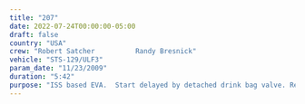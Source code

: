 ```yaml
---
title: "207"
date: 2022-07-24T00:00:00-05:00
draft: false
country: "USA"
crew: "Robert Satcher          Randy Bresnick"
vehicle: "STS-129/ULF3"
param_date: "11/23/2009"
duration: "5:42"
purpose: "ISS based EVA.  Start delayed by detached drink bag valve. Relocated some airlock MMOD shields and installed O2 tank outside US airlock. Installed MISSE experiments 7A & 7B on external logistics carrier. Released bolt on NH3 tank. Installed thermal covers on mobile base and two fluid jumpers. Relocated a foot restraint"
---
```

